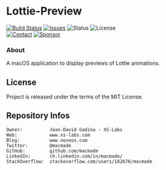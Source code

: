 Lottie-Preview
==============

[![Build Status](https://img.shields.io/github/actions/workflow/status/macmade/Lottie-Preview/ci-mac.yaml?label=macOS&logo=apple)](https://github.com/macmade/Lottie-Preview/actions/workflows/ci-mac.yaml)
[![Issues](http://img.shields.io/github/issues/macmade/Lottie-Preview.svg?logo=github)](https://github.com/macmade/Lottie-Preview/issues)
![Status](https://img.shields.io/badge/status-active-brightgreen.svg?logo=git)
![License](https://img.shields.io/badge/license-mit-brightgreen.svg?logo=open-source-initiative)  
[![Contact](https://img.shields.io/badge/follow-@macmade-blue.svg?logo=twitter&style=social)](https://twitter.com/macmade)
[![Sponsor](https://img.shields.io/badge/sponsor-macmade-pink.svg?logo=github-sponsors&style=social)](https://github.com/sponsors/macmade)

### About

A macOS application to display previews of Lottie animations.

License
-------

Project is released under the terms of the MIT License.

Repository Infos
----------------

    Owner:          Jean-David Gadina - XS-Labs
    Web:            www.xs-labs.com
    Blog:           www.noxeos.com
    Twitter:        @macmade
    GitHub:         github.com/macmade
    LinkedIn:       ch.linkedin.com/in/macmade/
    StackOverflow:  stackoverflow.com/users/182676/macmade
